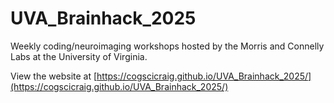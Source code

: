 # UVA_Brainhack_2025
Weekly coding/neuroimaging workshops hosted by the Morris and Connelly Labs at the University of Virginia.

View the website at [https://cogscicraig.github.io/UVA_Brainhack_2025/](https://cogscicraig.github.io/UVA_Brainhack_2025/)
